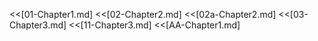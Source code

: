 <<[01-Chapter1.md]
<<[02-Chapter2.md]
<<[02a-Chapter2.md]
<<[03-Chapter3.md]
<<[11-Chapter3.md]
<<[AA-Chapter1.md]
